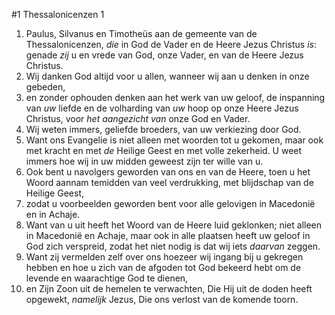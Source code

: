 #1 Thessalonicenzen 1
1. Paulus, Silvanus en Timotheüs aan de gemeente van de Thessalonicenzen, *die* in God de Vader en de Heere Jezus Christus *is*: genade *zij* u en vrede van God, onze Vader, en van de Heere Jezus Christus.
2. Wij danken God altijd voor u allen, wanneer wij aan u denken in onze gebeden,
3. en zonder ophouden denken aan het werk van uw geloof, de inspanning van *uw* liefde en de volharding van *uw* hoop op onze Heere Jezus Christus, voor *het aangezicht van* onze God en Vader.
4. Wij weten immers, geliefde broeders, van uw verkiezing door God.
5. Want ons Evangelie is niet alleen met woorden tot u gekomen, maar ook met kracht en met *de* Heilige Geest en met volle zekerheid. U weet immers hoe wij in uw midden geweest zijn ter wille van u.
6. Ook bent u navolgers geworden van ons en van de Heere, toen u het Woord aannam temidden van veel verdrukking, met blijdschap van de Heilige Geest,
7. zodat u voorbeelden geworden bent voor alle gelovigen in Macedonië en in Achaje.
8. Want van u uit heeft het Woord van de Heere luid geklonken; niet alleen in Macedonië en Achaje, maar ook in alle plaatsen heeft uw geloof in God zich verspreid, zodat het niet nodig is dat wij iets *daarvan* zeggen.
9. Want zij vermelden zelf over ons hoezeer wij ingang bij u gekregen hebben en hoe u zich van de afgoden tot God bekeerd hebt om de levende en waarachtige God te dienen,
10. en Zijn Zoon uit de hemelen te verwachten, Die Hij uit de doden heeft opgewekt, *namelijk* Jezus, Die ons verlost van de komende toorn.
